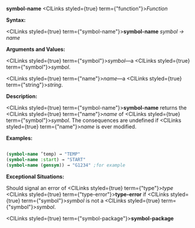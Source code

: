 **symbol-name** <ClLinks styled={true} term={"function"}><i>Function</i></ClLinks> 



**Syntax:** 



<ClLinks styled={true} term={"symbol-name"}><b>symbol-name</b></ClLinks> *symbol → name* 



**Arguments and Values:** 



<ClLinks styled={true} term={"symbol"}><i>symbol</i></ClLinks>—a <ClLinks styled={true} term={"symbol"}><i>symbol</i></ClLinks>. 



<ClLinks styled={true} term={"name"}><i>name</i></ClLinks>—a <ClLinks styled={true} term={"string"}><i>string</i></ClLinks>. 



**Description:** 



<ClLinks styled={true} term={"symbol-name"}><b>symbol-name</b></ClLinks> returns the <ClLinks styled={true} term={"name"}><i>name</i></ClLinks> of <ClLinks styled={true} term={"symbol"}><i>symbol</i></ClLinks>. The consequences are undefined if <ClLinks styled={true} term={"name"}><i>name</i></ClLinks> is ever modified. 



**Examples:**
```lisp

(symbol-name ’temp) → "TEMP" 
(symbol-name :start) → "START" 
(symbol-name (gensym)) → "G1234" ;for example 

```
**Exceptional Situations:** 



Should signal an error of <ClLinks styled={true} term={"type"}><i>type</i></ClLinks> <ClLinks styled={true} term={"type-error"}><b>type-error</b></ClLinks> if <ClLinks styled={true} term={"symbol"}><i>symbol</i></ClLinks> is not a <ClLinks styled={true} term={"symbol"}><i>symbol</i></ClLinks>. 







 



 



<ClLinks styled={true} term={"symbol-package"}><b>symbol-package</b></ClLinks> 



